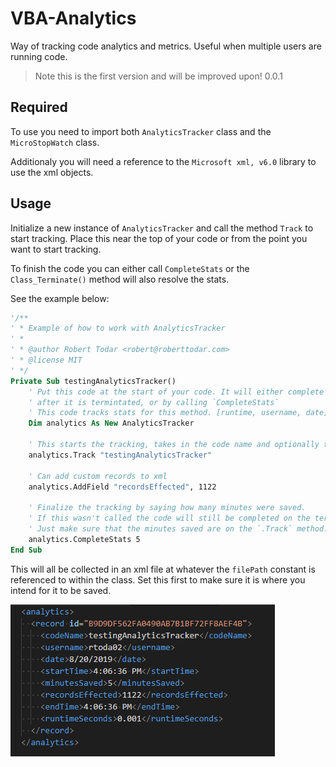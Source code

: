 # VBA-Analytics
Way of tracking code analytics and metrics. Useful when multiple users are running code.

> Note this is the first version and will be improved upon! 0.0.1 

## Required
To use you need to import both `AnalyticsTracker` class and the `MicroStopWatch` class.

Additionaly you will need a reference to the `Microsoft xml, v6.0` library to use the xml objects.

## Usage

Initialize a new instance of `AnalyticsTracker` and call the method `Track` to start tracking. Place this near the top of your code or from the point you want to start tracking.

To finish the code you can either call `CompleteStats` or the `Class_Terminate()` method will also resolve the stats.

See the example below:

```vb
'/**
' * Example of how to work with AnalyticsTracker
' *
' * @author Robert Todar <robert@roberttodar.com>
' * @license MIT
' */
Private Sub testingAnalyticsTracker()
    ' Put this code at the start of your code. It will either complete
    ' after it is termintated, or by calling `CompleteStats`
    ' This code tracks stats for this method. [runtime, username, date]
    Dim analytics As New AnalyticsTracker
    
    ' This starts the tracking, takes in the code name and optionally the mins saved.
    analytics.Track "testingAnalyticsTracker"
    
    ' Can add custom records to xml
    analytics.AddField "recordsEffected", 1122
    
    ' Finalize the tracking by saying how many minutes were saved.
    ' If this wasn't called the code will still be completed on the terminate event.
    ' Just make sure that the minutes saved are on the `.Track` method.
    analytics.CompleteStats 5
End Sub
```

This will all be collected in an xml file at whatever the `filePath` constant is referenced to within the class. Set this first to make sure it is where you intend for it to be saved.

![xml example](./xmlExample.png)
